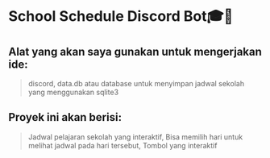 # School Schedule Discord Bot🎓🏫
## Alat yang akan saya gunakan untuk mengerjakan ide:
> discord,
> data.db atau database untuk menyimpan jadwal sekolah yang menggunakan sqlite3

## Proyek ini akan berisi:
> Jadwal pelajaran sekolah yang interaktif,
> Bisa memilih hari untuk melihat jadwal pada hari tersebut,
> Tombol yang interaktif